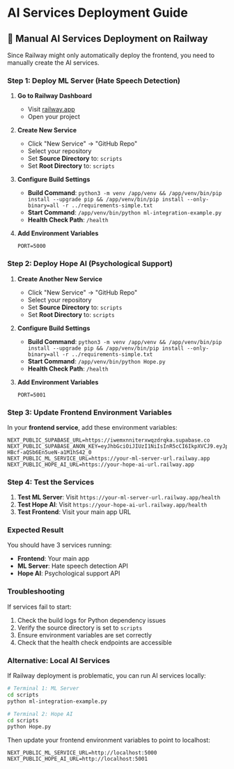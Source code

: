 # AI Services Deployment Guide

## 🚀 **Manual AI Services Deployment on Railway**

Since Railway might only automatically deploy the frontend, you need to manually create the AI services.

### **Step 1: Deploy ML Server (Hate Speech Detection)**

1. **Go to Railway Dashboard**
   - Visit [railway.app](https://railway.app)
   - Open your project

2. **Create New Service**
   - Click "New Service" → "GitHub Repo"
   - Select your repository
   - Set **Source Directory** to: `scripts`
   - Set **Root Directory** to: `scripts`

3. **Configure Build Settings**
   - **Build Command**: `python3 -m venv /app/venv && /app/venv/bin/pip install --upgrade pip && /app/venv/bin/pip install --only-binary=all -r ../requirements-simple.txt`
   - **Start Command**: `/app/venv/bin/python ml-integration-example.py`
   - **Health Check Path**: `/health`

4. **Add Environment Variables**
   ```env
   PORT=5000
   ```

### **Step 2: Deploy Hope AI (Psychological Support)**

1. **Create Another New Service**
   - Click "New Service" → "GitHub Repo"
   - Select your repository
   - Set **Source Directory** to: `scripts`
   - Set **Root Directory** to: `scripts`

2. **Configure Build Settings**
   - **Build Command**: `python3 -m venv /app/venv && /app/venv/bin/pip install --upgrade pip && /app/venv/bin/pip install --only-binary=all -r ../requirements-simple.txt`
   - **Start Command**: `/app/venv/bin/python Hope.py`
   - **Health Check Path**: `/health`

3. **Add Environment Variables**
   ```env
   PORT=5001
   ```

### **Step 3: Update Frontend Environment Variables**

In your **frontend service**, add these environment variables:

```env
NEXT_PUBLIC_SUPABASE_URL=https://iwemxnniterxwqzdrqka.supabase.co
NEXT_PUBLIC_SUPABASE_ANON_KEY=eyJhbGciOiJIUzI1NiIsInR5cCI6IkpXVCJ9.eyJpc3MiOiJzdXBhYmFzZSIsInJlZiI6Iml3ZW14bm5pdGVyeHdxemRycWthIiwicm9sZSI6ImFub24iLCJpYXQiOjE3NTI0NzgwMDAsImV4cCI6MjA2ODA1NDAwMH0.xa50m2oeq7efKQH-HBcf-aQSb6En5ueN-a1M1hS42_0
NEXT_PUBLIC_ML_SERVICE_URL=https://your-ml-server-url.railway.app
NEXT_PUBLIC_HOPE_AI_URL=https://your-hope-ai-url.railway.app
```

### **Step 4: Test the Services**

1. **Test ML Server**: Visit `https://your-ml-server-url.railway.app/health`
2. **Test Hope AI**: Visit `https://your-hope-ai-url.railway.app/health`
3. **Test Frontend**: Visit your main app URL

### **Expected Result**

You should have 3 services running:
- **Frontend**: Your main app
- **ML Server**: Hate speech detection API
- **Hope AI**: Psychological support API

### **Troubleshooting**

If services fail to start:
1. Check the build logs for Python dependency issues
2. Verify the source directory is set to `scripts`
3. Ensure environment variables are set correctly
4. Check that the health check endpoints are accessible

### **Alternative: Local AI Services**

If Railway deployment is problematic, you can run AI services locally:

```bash
# Terminal 1: ML Server
cd scripts
python ml-integration-example.py

# Terminal 2: Hope AI
cd scripts
python Hope.py
```

Then update your frontend environment variables to point to localhost:
```env
NEXT_PUBLIC_ML_SERVICE_URL=http://localhost:5000
NEXT_PUBLIC_HOPE_AI_URL=http://localhost:5001
``` 